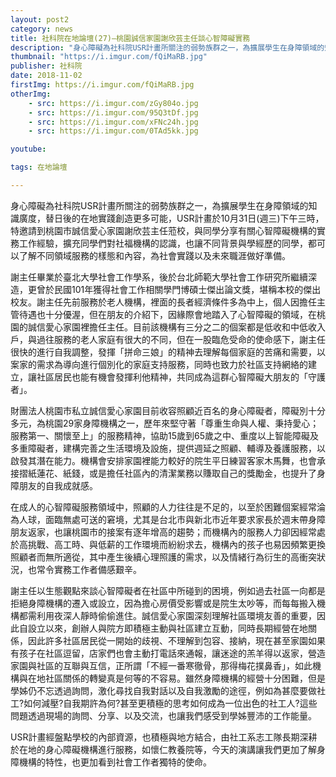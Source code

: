 ```yaml
---
layout: post2
category: news
title: 社科院在地論壇(27)—桃園誠信家園謝欣芸主任談心智障礙實務
description: "身心障礙為社科院USR計畫所關注的弱勢族群之一，為擴展學生在身障領域的知識廣度"
thumbnail: "https://i.imgur.com/fQiMaRB.jpg"
publisher: 社科院
date: 2018-11-02
firstImg: https://i.imgur.com/fQiMaRB.jpg
otherImg:
    - src: https://i.imgur.com/zGy804o.jpg
    - src: https://i.imgur.com/95Q3tDf.jpg
    - src: https://i.imgur.com/xFNc24h.jpg
    - src: https://i.imgur.com/0TAd5kk.jpg

youtube:

tags: 在地論壇

---
```


身心障礙為社科院USR計畫所關注的弱勢族群之一，為擴展學生在身障領域的知識廣度，替日後的在地實踐創造更多可能，USR計畫於10月31日(週三)下午三時，特邀請到桃園市誠信愛心家園謝欣芸主任蒞校，與同學分享有關心智障礙機構的實務工作經驗，擴充同學們對社福機構的認識，也讓不同背景與學經歷的同學，都可以了解不同領域服務的樣態和內容，為社會實踐以及未來職涯做好準備。

謝主任畢業於臺北大學社會工作學系，後於台北師範大學社會工作研究所繼續深造，更曾於民國101年獲得社會工作相關學門博碩士傑出論文獎，堪稱本校的傑出校友。謝主任先前服務於老人機構，裡面的長者經濟條件多為中上，個人因擔任主管待遇也十分優渥，但在朋友的介紹下，因緣際會地踏入了心智障礙的領域，在桃園的誠信愛心家園裡擔任主任。目前該機構有三分之二的個案都是低收和中低收入戶，與過往服務的老人家庭有很大的不同，但在一股臨危受命的使命感下，謝主任很快的進行自我調整，發揮「拼命三娘」的精神去理解每個家庭的苦痛和需要，以案家的需求為導向進行個別化的家庭支持服務，同時也致力於社區支持網絡的建立，讓社區居民也能有機會發揮利他精神，共同成為這群心智障礙大朋友的「守護者」。

財團法人桃園市私立誠信愛心家園目前收容照顧近百名的身心障礙者，障礙別十分多元，為桃園29家身障機構之一，歷年來堅守著「尊重生命與人權、秉持愛心；服務第一、關懷至上」的服務精神，協助15歲到65歲之中、重度以上智能障礙及多重障礙者，建構完善之生活環境及設施，提供週延之照顧、輔導及養護服務，以啟發其潛在能力。機構會安排家園裡能力較好的院生平日練習客家木馬舞，也會承接摺紙蓮花、紙錢，或是擔任社區內的清潔業務以賺取自己的獎勵金，也提升了身障朋友的自我成就感。

在成人的心智障礙服務領域中，照顧的人力往往是不足的，以至於困難個案經常淪為人球，面臨無處可送的窘境，尤其是台北市與新北市近年要求家長於週末帶身障朋友返家，也讓桃園市的接案有逐年增高的趨勢；而機構內的服務人力卻因經常處於高挑戰、高工時、與低薪的工作環境而紛紛求去，機構內的孩子也易因頻繁更換照顧者而無所適從，其中產生後續心理照護的需求，以及情緒行為衍生的高衝突狀況，也常令實務工作者備感艱辛。

謝主任以生態觀點來談心智障礙者在社區中所碰到的困境，例如過去社區一向都是拒絕身障機構的遷入或設立，因為擔心房價受影響或是院生太吵等，而每每搬入機構都需利用夜深人靜時偷偷進住。誠信愛心家園深刻理解社區環境友善的重要，因此自設立以來，創辦人與院方即積極主動與社區建立互動，同時長期經營在地關係，因此許多社區居民從一開始的歧視、不理解到包容、接納，現在甚至家園如果有孩子在社區逗留，店家們也會主動打電話來通報，讓迷途的羔羊得以返家，營造家園與社區的互聯與互信，正所謂「不經一番寒徹骨，那得梅花撲鼻香」，如此機構與在地社區關係的轉變真是何等的不容易。雖然身障機構的經營十分困難，但是學姊仍不忘透過詢問，激化尋找自我對話以及自我激勵的途徑，例如為甚麼要做社工?如何減壓?自我期許為何?甚至更積極的思考如何成為一位出色的社工人?這些問題透過現場的詢問、分享、以及交流，也讓我們感受到學姊豐沛的工作能量。

USR計畫經盤點學校的內部資源，也積極與地方結合，由社工系志工隊長期深耕於在地的身心障礙機構進行服務，如懷仁教養院等，今天的演講讓我們更加了解身障機構的特性，也更加看到社會工作者獨特的使命。
